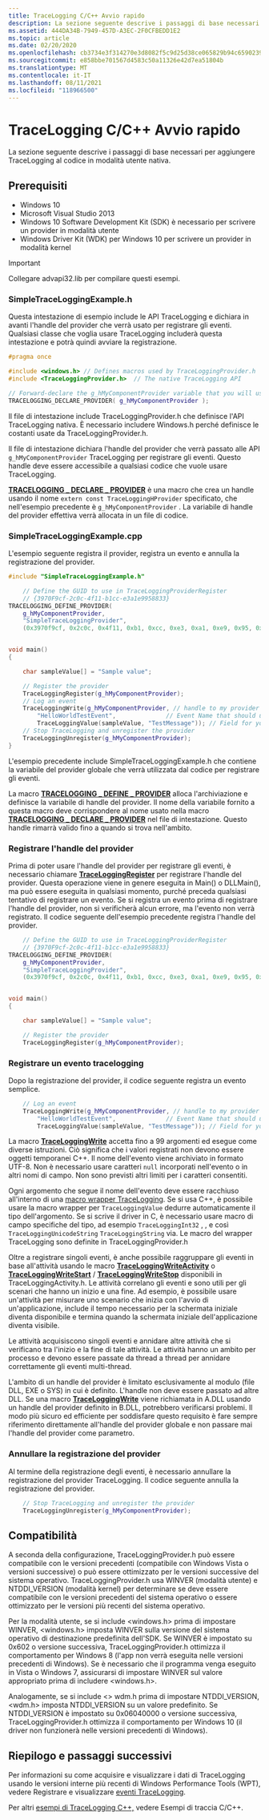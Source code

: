 ```yaml
---
title: TraceLogging C/C++ Avvio rapido
description: La sezione seguente descrive i passaggi di base necessari per aggiungere TraceLogging al codice in modalità utente nativa.
ms.assetid: 444DA34B-7949-457D-A3EC-2F0CFBEDD1E2
ms.topic: article
ms.date: 02/20/2020
ms.openlocfilehash: cb3734e3f314270e3d8082f5c9d25d38ce065829b94c659023950e5e2709047b
ms.sourcegitcommit: e858bbe701567d4583c50a11326e42d7ea51804b
ms.translationtype: MT
ms.contentlocale: it-IT
ms.lasthandoff: 08/11/2021
ms.locfileid: "118966500"
---
```

# <a name="tracelogging-cc-quick-start"></a>TraceLogging C/C++ Avvio rapido

La sezione seguente descrive i passaggi di base necessari per aggiungere TraceLogging al codice in modalità utente nativa.

## <a name="prerequisites"></a>Prerequisiti

-   Windows 10
-   Microsoft Visual Studio 2013
-   Windows 10 Software Development Kit (SDK) è necessario per scrivere un provider in modalità utente
-   Windows Driver Kit (WDK) per Windows 10 per scrivere un provider in modalità kernel

> [!IMPORTANT]
> Collegare advapi32.lib per compilare questi esempi.

### <a name="simpletraceloggingexampleh"></a>SimpleTraceLoggingExample.h

Questa intestazione di esempio include le API TraceLogging e dichiara in avanti l'handle del provider che verrà usato per registrare gli eventi. Qualsiasi classe che voglia usare TraceLogging includerà questa intestazione e potrà quindi avviare la registrazione.

```C++
#pragma once

#include <windows.h> // Defines macros used by TraceLoggingProvider.h
#include <TraceLoggingProvider.h>  // The native TraceLogging API

// Forward-declare the g_hMyComponentProvider variable that you will use for tracing in this component
TRACELOGGING_DECLARE_PROVIDER( g_hMyComponentProvider );

```

Il file di intestazione include TraceLoggingProvider.h che definisce l'API TraceLogging nativa. È necessario includere Windows.h perché definisce le costanti usate da TraceLoggingProvider.h.

Il file di intestazione dichiara l'handle del provider che verrà passato alle API `g_hMyComponentProvider` TraceLogging per registrare gli eventi. Questo handle deve essere accessibile a qualsiasi codice che vuole usare TraceLogging.

[**TRACELOGGING \_ DECLARE \_ PROVIDER**](/windows/desktop/api/traceloggingprovider/nf-traceloggingprovider-tracelogging_declare_provider) è una macro che crea un handle usando il nome `extern const TraceLoggingHProvider` specificato, che nell'esempio precedente è `g_hMyComponentProvider` . La variabile di handle del provider effettiva verrà allocata in un file di codice.

### <a name="simpletraceloggingexamplecpp"></a>SimpleTraceLoggingExample.cpp

L'esempio seguente registra il provider, registra un evento e annulla la registrazione del provider.

```C++
#include "SimpleTraceLoggingExample.h"

    // Define the GUID to use in TraceLoggingProviderRegister 
    // {3970F9cf-2c0c-4f11-b1cc-e3a1e9958833}
TRACELOGGING_DEFINE_PROVIDER(
    g_hMyComponentProvider,
    "SimpleTraceLoggingProvider",
    (0x3970f9cf, 0x2c0c, 0x4f11, 0xb1, 0xcc, 0xe3, 0xa1, 0xe9, 0x95, 0x88, 0x33));


void main()
{

    char sampleValue[] = "Sample value";

    // Register the provider
    TraceLoggingRegister(g_hMyComponentProvider);
    // Log an event
    TraceLoggingWrite(g_hMyComponentProvider, // handle to my provider
        "HelloWorldTestEvent",              // Event Name that should uniquely identify your event.
        TraceLoggingValue(sampleValue, "TestMessage")); // Field for your event in the form of (value, field name).
    // Stop TraceLogging and unregister the provider
    TraceLoggingUnregister(g_hMyComponentProvider);
}
```

L'esempio precedente include SimpleTraceLoggingExample.h che contiene la variabile del provider globale che verrà utilizzata dal codice per registrare gli eventi.

La macro [**TRACELOGGING \_ DEFINE \_ PROVIDER**](/windows/desktop/api/traceloggingprovider/nf-traceloggingprovider-tracelogging_define_provider) alloca l'archiviazione e definisce la variabile di handle del provider. Il nome della variabile fornito a questa macro deve corrispondere al nome usato nella macro [**TRACELOGGING \_ DECLARE \_ PROVIDER**](/windows/desktop/api/traceloggingprovider/nf-traceloggingprovider-tracelogging_declare_provider) nel file di intestazione. Questo handle rimarrà valido fino a quando si trova nell'ambito.

### <a name="register-the-provider-handle"></a>Registrare l'handle del provider

Prima di poter usare l'handle del provider per registrare gli eventi, è necessario chiamare [**TraceLoggingRegister**](/windows/desktop/api/traceloggingprovider/nf-traceloggingprovider-traceloggingregister) per registrare l'handle del provider. Questa operazione viene in genere eseguita in Main() o DLLMain(), ma può essere eseguita in qualsiasi momento, purché preceda qualsiasi tentativo di registrare un evento. Se si registra un evento prima di registrare l'handle del provider, non si verificherà alcun errore, ma l'evento non verrà registrato. Il codice seguente dell'esempio precedente registra l'handle del provider.

```C++
    // Define the GUID to use in TraceLoggingProviderRegister 
    // {3970F9cf-2c0c-4f11-b1cc-e3a1e9958833}
TRACELOGGING_DEFINE_PROVIDER(
    g_hMyComponentProvider,
    "SimpleTraceLoggingProvider",
    (0x3970f9cf, 0x2c0c, 0x4f11, 0xb1, 0xcc, 0xe3, 0xa1, 0xe9, 0x95, 0x88, 0x33));


void main()
{

    char sampleValue[] = "Sample value";

    // Register the provider
    TraceLoggingRegister(g_hMyComponentProvider);
```

### <a name="log-a-tracelogging-event"></a>Registrare un evento tracelogging

Dopo la registrazione del provider, il codice seguente registra un evento semplice.

```C++
    // Log an event
    TraceLoggingWrite(g_hMyComponentProvider, // handle to my provider
        "HelloWorldTestEvent",              // Event Name that should uniquely identify your event.
        TraceLoggingValue(sampleValue, "TestMessage")); // Field for your event in the form of (value, field name).
```

La macro [**TraceLoggingWrite**](/windows/desktop/api/traceloggingprovider/nf-traceloggingprovider-traceloggingwrite) accetta fino a 99 argomenti ed esegue come diverse istruzioni. Ciò significa che i valori registrati non devono essere oggetti temporanei C++. Il nome dell'evento viene archiviato in formato UTF-8. Non è necessario usare caratteri `null` incorporati nell'evento o in altri nomi di campo. Non sono previsti altri limiti per i caratteri consentiti.

Ogni argomento che segue il nome dell'evento deve essere racchiuso all'interno di una [macro wrapper TraceLogging](tracelogging-wrapper-macros.md). Se si usa C++, è possibile usare la macro wrapper per `TraceLoggingValue` dedurre automaticamente il tipo dell'argomento. Se si scrive il driver in C, è necessario usare macro di campo specifiche del tipo, ad esempio `TraceLoggingInt32` , , e così `TraceLoggingUnicodeString` `TraceLoggingString` via. Le macro del wrapper TraceLogging sono definite in TraceLoggingProvider.h

Oltre a registrare singoli eventi, è anche possibile raggruppare gli eventi in base all'attività usando le macro [**TraceLoggingWriteActivity**](/windows/desktop/api/traceloggingprovider/nf-traceloggingprovider-traceloggingwriteactivity) o [**TraceLoggingWriteStart**](/windows/desktop/api/traceloggingactivity/nf-traceloggingactivity-traceloggingwritestart) / [**TraceLoggingWriteStop**](/windows/desktop/api/traceloggingactivity/nf-traceloggingactivity-traceloggingwritestop) disponibili in TraceLoggingActivity.h. Le attività correlano gli eventi e sono utili per gli scenari che hanno un inizio e una fine. Ad esempio, è possibile usare un'attività per misurare uno scenario che inizia con l'avvio di un'applicazione, include il tempo necessario per la schermata iniziale diventa disponibile e termina quando la schermata iniziale dell'applicazione diventa visibile.

Le attività acquisiscono singoli eventi e annidare altre attività che si verificano tra l'inizio e la fine di tale attività. Le attività hanno un ambito per processo e devono essere passate da thread a thread per annidare correttamente gli eventi multi-thread.

L'ambito di un handle del provider è limitato esclusivamente al modulo (file DLL, EXE o SYS) in cui è definito. L'handle non deve essere passato ad altre DLL. Se una macro [**TraceLoggingWrite**](/windows/desktop/api/traceloggingprovider/nf-traceloggingprovider-traceloggingwrite) viene richiamata in A.DLL usando un handle del provider definito in B.DLL, potrebbero verificarsi problemi. Il modo più sicuro ed efficiente per soddisfare questo requisito è fare sempre riferimento direttamente all'handle del provider globale e non passare mai l'handle del provider come parametro.

### <a name="unregister-the-provider"></a>Annullare la registrazione del provider

Al termine della registrazione degli eventi, è necessario annullare la registrazione del provider TraceLogging. Il codice seguente annulla la registrazione del provider.

```C++
    // Stop TraceLogging and unregister the provider
    TraceLoggingUnregister(g_hMyComponentProvider);
```

## <a name="compatibility"></a>Compatibilità

A seconda della configurazione, TraceLoggingProvider.h può essere compatibile con le versioni precedenti (compatibile con Windows Vista o versioni successive) o può essere ottimizzato per le versioni successive del sistema operativo. TraceLoggingProvider.h usa WINVER (modalità utente) e NTDDI_VERSION (modalità kernel) per determinare se deve essere compatibile con le versioni precedenti del sistema operativo o essere ottimizzato per le versioni più recenti del sistema operativo.

Per la modalità utente, se si include <windows.h> prima di impostare WINVER, <windows.h> imposta WINVER sulla versione del sistema operativo di destinazione predefinita dell'SDK. Se WINVER è impostato su 0x602 o versione successiva, TraceLoggingProvider.h ottimizza il comportamento per Windows 8 (l'app non verrà eseguita nelle versioni precedenti di Windows). Se è necessario che il programma venga eseguito in Vista o Windows 7, assicurarsi di impostare WINVER sul valore appropriato prima di includere <windows.h>.

Analogamente, se si include <> wdm.h prima di impostare NTDDI_VERSION, <wdm.h> imposta NTDDI_VERSION su un valore predefinito. Se NTDDI_VERSION è impostato su 0x06040000 o versione successiva, TraceLoggingProvider.h ottimizza il comportamento per Windows 10 (il driver non funzionerà nelle versioni precedenti di Windows).

## <a name="summary-and-next-steps"></a>Riepilogo e passaggi successivi

Per informazioni su come acquisire e visualizzare i dati di TraceLogging usando le versioni interne più recenti di Windows Performance Tools (WPT), vedere Registrare e visualizzare [eventi TraceLogging](tracelogging-record-and-display-tracelogging-events.md).

Per altri [esempi di TraceLogging C++,](tracelogging-c-cpp-tracelogging-examples.md) vedere Esempi di traccia C/C++.

 

 





